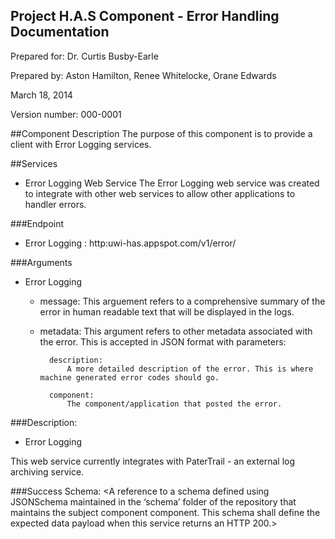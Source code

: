 Project H.A.S Component - Error Handling Documentation
------------------------------------------------
Prepared for: Dr. Curtis Busby-Earle

Prepared by: Aston Hamilton, Renee Whitelocke, Orane Edwards

March 18, 2014

Version number: 000-0001


##Component Description
The purpose of this component is to provide a client with Error
Logging services.

##Services
+ Error Logging Web Service
	<insert description of service.>
	The Error Logging web service was created to integrate with other web services to allow other applications to handler errors.


###Endpoint
+ Error Logging : http:uwi-has.appspot.com/v1/error/

###Arguments
+ Error Logging 
	<insert args>
	+ message: 
		This arguement refers to a comprehensive summary of the error in human readable text that will be displayed in the logs.

	+ metadata: 
		This argument refers to other metadata associated with the error. This is accepted in JSON format with parameters:  

			description: 
				A more detailed description of the error. This is where machine generated error codes should go.  

			component:
				The component/application that posted the error.
	
###Description:
+ Error Logging
<insert description of the functionality provided by the error logging web service>
	This web service currently integrates with PaterTrail - an external log archiving service.

###Success Schema:
<A reference to a schema defined using JSONSchema maintained in the 
‘schema’ folder of the repository that maintains the subject component component.
 This schema shall define the expected data payload when this service returns an HTTP 200.>



	
	
